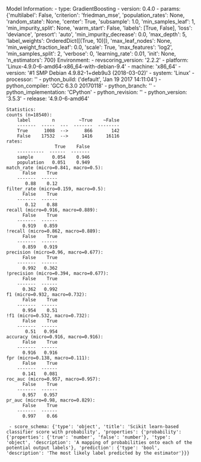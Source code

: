Model Information:
	 - type: GradientBoosting
	 - version: 0.4.0
	 - params: {'multilabel': False, 'criterion': 'friedman_mse', 'population_rates': None, 'random_state': None, 'center': True, 'subsample': 1.0, 'min_samples_leaf': 1, 'min_impurity_split': None, 'warm_start': False, 'labels': [True, False], 'loss': 'deviance', 'presort': 'auto', 'min_impurity_decrease': 0.0, 'max_depth': 5, 'label_weights': OrderedDict([(True, 10)]), 'max_leaf_nodes': None, 'min_weight_fraction_leaf': 0.0, 'scale': True, 'max_features': 'log2', 'min_samples_split': 2, 'verbose': 0, 'learning_rate': 0.01, 'init': None, 'n_estimators': 700}
	Environment:
	 - revscoring_version: '2.2.2'
	 - platform: 'Linux-4.9.0-6-amd64-x86_64-with-debian-9.4'
	 - machine: 'x86_64'
	 - version: '#1 SMP Debian 4.9.82-1+deb9u3 (2018-03-02)'
	 - system: 'Linux'
	 - processor: ''
	 - python_build: ('default', 'Jan 19 2017 14:11:04')
	 - python_compiler: 'GCC 6.3.0 20170118'
	 - python_branch: ''
	 - python_implementation: 'CPython'
	 - python_revision: ''
	 - python_version: '3.5.3'
	 - release: '4.9.0-6-amd64'
	
	Statistics:
	counts (n=18540):
		label        n         ~True    ~False
		-------  -----  ---  -------  --------
		True      1008  -->      866       142
		False    17532  -->     1416     16116
	rates:
		              True    False
		----------  ------  -------
		sample       0.054    0.946
		population   0.051    0.949
	match_rate (micro=0.841, macro=0.5):
		  False    True
		-------  ------
		   0.88    0.12
	filter_rate (micro=0.159, macro=0.5):
		  False    True
		-------  ------
		   0.12    0.88
	recall (micro=0.916, macro=0.889):
		  False    True
		-------  ------
		  0.919   0.859
	!recall (micro=0.862, macro=0.889):
		  False    True
		-------  ------
		  0.859   0.919
	precision (micro=0.96, macro=0.677):
		  False    True
		-------  ------
		  0.992   0.362
	!precision (micro=0.394, macro=0.677):
		  False    True
		-------  ------
		  0.362   0.992
	f1 (micro=0.932, macro=0.732):
		  False    True
		-------  ------
		  0.954    0.51
	!f1 (micro=0.532, macro=0.732):
		  False    True
		-------  ------
		   0.51   0.954
	accuracy (micro=0.916, macro=0.916):
		  False    True
		-------  ------
		  0.916   0.916
	fpr (micro=0.138, macro=0.111):
		  False    True
		-------  ------
		  0.141   0.081
	roc_auc (micro=0.957, macro=0.957):
		  False    True
		-------  ------
		  0.957   0.957
	pr_auc (micro=0.98, macro=0.829):
		  False    True
		-------  ------
		  0.997    0.66
	
	 - score_schema: {'type': 'object', 'title': 'Scikit learn-based classifier score with probability', 'properties': {'probability': {'properties': {'true': 'number', 'false': 'number'}, 'type': 'object', 'description': 'A mapping of probabilities onto each of the potential output labels'}, 'prediction': {'type': 'bool', 'description': 'The most likely label predicted by the estimator'}}}

